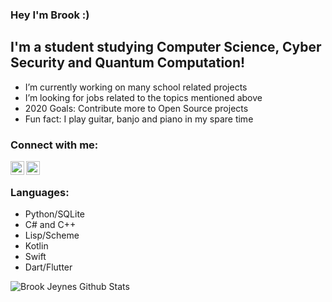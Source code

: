 ### Hey I'm Brook :)

## I'm a student studying Computer Science, Cyber Security and Quantum Computation!
- I’m currently working on many school related projects
- I’m looking for jobs related to the topics mentioned above
- 2020 Goals: Contribute more to Open Source projects
- Fun fact: I play guitar, banjo and piano in my spare time

### Connect with me:

[<img align="left" alt="brook jeynes | YouTube" width="22px" src="https://cdn.jsdelivr.net/npm/simple-icons@v3/icons/youtube.svg" />][youtube]
[<img align="left" alt="brook_jeynes | Instagram" width="22px" src="https://cdn.jsdelivr.net/npm/simple-icons@v3/icons/instagram.svg" />][instagram]

<br />

### Languages:
- Python/SQLite
- C# and C++
- Lisp/Scheme
- Kotlin
- Swift
- Dart/Flutter

<img align="left" alt="Brook Jeynes Github Stats" src="https://github-readme-stats.vercel.app/api?username=brookjeynes&show_icons=true&hide_border=true&theme=radical" />

[email]: jeynesbrook@gmail.com
[youtube]: https://www.youtube.com/channel/UC6CEsZWlyqj0p2e6N_GvF1w
[instagram]: https://www.instagram.com/brook_jeynes/
